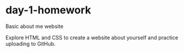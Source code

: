 day-1-homework
==============

Basic about me website

Explore HTML and CSS to create a website about yourself and practice uploading to GitHub.
